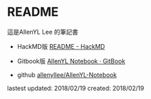 # README

這是AllenYL Lee 的筆記書

- HackMD版 [README - HackMD](https://hackmd.io/c/B1z0J55LM/https%3A%2F%2Fhackmd.io%2FBwYwhgzAjAbArAUwLQE4AmIpICwwEwBmSwYADMnDAigOw0JhwQylA%3D%3D%3D%3Fview)

- Gitbook版 [AllenYL Notebook · GitBook](https://www.gitbook.com/book/allenyllee/allenyl-notebook/details)

- github [allenyllee/AllenYL-Notebook](https://github.com/allenyllee/AllenYL-Notebook)

lastest updated: 2018/02/19
created: 2018/02/19